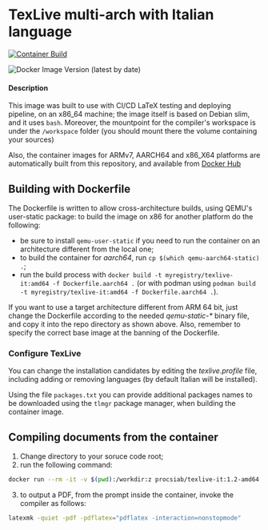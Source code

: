 # TexLive multi-arch with Italian language

[![Container Build](https://github.com/Procsiab/texlive-it/actions/workflows/build-container-publish-dockerhub.yaml/badge.svg)](https://github.com/Procsiab/texlive-it/actions/workflows/build-container-publish-dockerhub.yaml)

![Docker Image Version (latest by date)](https://img.shields.io/docker/v/procsiab/texlive-it?label=Latest%20tag%20pushed%20on%20Docker%20Hub)

#### Description

This image was built to use with CI/CD LaTeX testing and deploying pipeline, on an x86\_64 machine; the image 
itself is based on Debian slim, and it uses `bash`. Moreover, the mountpoint for the compiler's workspace is 
under the `/workspace` folder (you should mount there the volume containing your sources)

Also, the container images for ARMv7, AARCH64 and x86\_X64 platforms are automatically built from this repository, and available from [Docker Hub](https://hub.docker.com/r/procsiab/texlive-it)

## Building with Dockerfile

The Dockerfile is written to allow cross-architecture builds, using QEMU's user-static package: to build the image on x86 for another platform do the following:

- be sure to install `qemu-user-static` if you need to run the container on an architecture different from the local one;
- to build the container for *aarch64*, run `cp $(which qemu-aarch64-static) .`;
- run the build process with `docker build -t myregistry/texlive-it:amd64 -f Dockerfile.aarch64 .` (or with podman using `podman build -t myregistry/texlive-it:amd64 -f Dockerfile.aarch64 .`).

If you want to use a target architecture different from ARM 64 bit, just change the Dockerfile according to the needed _qemu-static-*_ binary file, and copy it into the repo directory as shown above. Also, remember to specify the correct base image at the banning of the Dockerfile.

### Configure TexLive

You can change the installation candidates by editing the *texlive.profile* file, including adding or removing languages (by default Italian will be installed).

Using the file `packages.txt` you can provide additional packages names to be downloaded using the `tlmgr` package manager, when building the container image.

## Compiling documents from the container

1. Change directory to your soruce code root;
2. run the following command:
```bash
docker run --rm -it -v $(pwd):/workdir:z procsiab/texlive-it:1.2-amd64 bash
```
3. to output a PDF, from the prompt inside the container, invoke the compiler as follows:
```bash
latexmk -quiet -pdf -pdflatex="pdflatex -interaction=nonstopmode"
```
